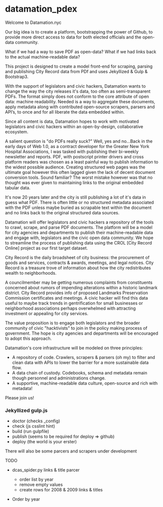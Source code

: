 # datamation_pdex

Welcome to Datamation.nyc

Our big idea is to create a platform, bootstrapping the power of Github, to provide more direct access to data for both elected officials and the open-data community.

What if we had a way to save PDF as open-data? What if we had links back to the actual machine-readable data?

This project is designed to create a model front-end for scraping, parsing and publishing City Record data from PDf and uses Jekyllized & Gulp & Bootstrap3.

With the support of legislators and civic hackers, Datamation wants to change the way the city releases it's data, too often as semi-transparent PDFs. The format simply does not conform to the core attribute of open data: machine readability. Needed is a way to aggregate these documents, apply metadata along with contributed open-source scrapers, parsers and API’s, to once and for all liberate the data embedded within.

Since all content is data, Datamation hopes to work with motivated legislators and civic hackers within an open-by-design, collaborative ecosystem.

A salient question is "do PDFs really suck?" Well, yes and no...Back in the early days of Web 1.0, as a contract developer for the Greater New York Hospital Associations, I was tasked with publishing their bi-weekly newsletter and reports. PDF, with postscript printer drivers and cross platform readers was chosen as a least painful way to publish information to the widest possible audience. Creating structured web pages was the ultimate goal however this often lagged given the lack of decent document conversion tools. Sound familiar? The worst mistake however was that no thought was ever given to maintaining links to the original embedded tabular data.

It's now 20 years later and the city is still publishing a lot of it's data in guess what PDF. There is often little or no structured metadata associated with the PDF unless maybe buried as scrapable  text within the document and no links back to the original structured data sources.

Datamation will offer legislators and civic hackers a repository of the tools to crawl, scrape, and parse PDF documents. The platform will be a model for city agencies and departments to publish their machine-readable data and engage with, legislators and the civic open data community. We hope to streamline the process of publishing data using the CROL [City Record Online] project as our first target dataset.

City Record is the daily broadsheet of city business: the procurement of goods and services, contracts & awards, meetings, and legal notices. City Record is a treasure trove of information about how the city redistributes wealth to neighborhoods.

A councilmember may be getting numerous complaints from constituents concerned about rumors of impending alterations within a historic landmark district. City Record provides info of proposed Landmarks Preservation Commission certificates and meetings. A civic hacker will find this data useful to maybe track trends in gentrification for small businesses or neighborhood associations perhaps overwhelmed with attracting investment or appealing for city services.

The value proposition is to engage both legislators and the broader community of civic "hacktivists" to join in the policy making process of government. The hope is city agencies and departments will be encouraged to adopt this approach.

Datamation's core infrastructure will be modeled on three principles:

* A repository of code. Crawlers, scrapers & parsers (oh my) to filter and clean data with APIs to lower the barrier for a more sustainable data flow.
* A data chain of custody. Codebooks, schema and metadata remain though personnel and administrations change.
* A supportive, machine-readable data culture, open-source and rich with metadata!

Please join us!

### Jekyllized gulp.js
* doctor (checks _config)
* check (js csslint hint)
* build (run gulpfile)
* publish (seems to be required for deploy => github)
* deploy (the world is your erster)

There will also be some parcers and scrapers under development

TODO

* dcas_spider.py links & title parcer
	- order list by year
	- remove empty values
	- create rows for 2008 & 2009 links & titles 

* Order by year